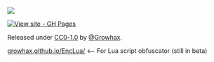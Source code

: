 ![](https://komarev.com/ghpvc/?username=GrowHax&style=flat-square)

[![View site - GH Pages](https://img.shields.io/badge/View_site-GH_Pages-2ea44f?style=for-the-badge)](https://growhax.github.io/)

Released under [CC0-1.0](/LICENSE) by [@Growhax]([[https://github.com/Growhax](https://github.com/GrowHax/GrowPai/blob/main/LICENSE)](https://github.com/GrowHax)).


[growhax.github.io/EncLua/](https://growhax.github.io/EncLua) <-- For Lua script obfuscator (still in beta)

